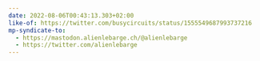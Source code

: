 ```yaml
---
date: 2022-08-06T00:43:13.303+02:00
like-of: https://twitter.com/busycircuits/status/1555549687993737216
mp-syndicate-to:
  - https://mastodon.alienlebarge.ch/@alienlebarge
  - https://twitter.com/alienlebarge
---
```

